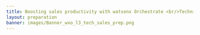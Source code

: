 ```yaml
---
title: Boosting sales productivity with watsonx Orchestrate <br/>Technical Sales Level 3 demo
layout: preparation
banner: images/Banner_wxo_l3_tech_sales_prep.png
---
```


<span id="place1"></span>

<span id="top"></span>

<inline-notification text="<strong><strong>Attention: under construction</strong> Please do not use."></inline-notification>


